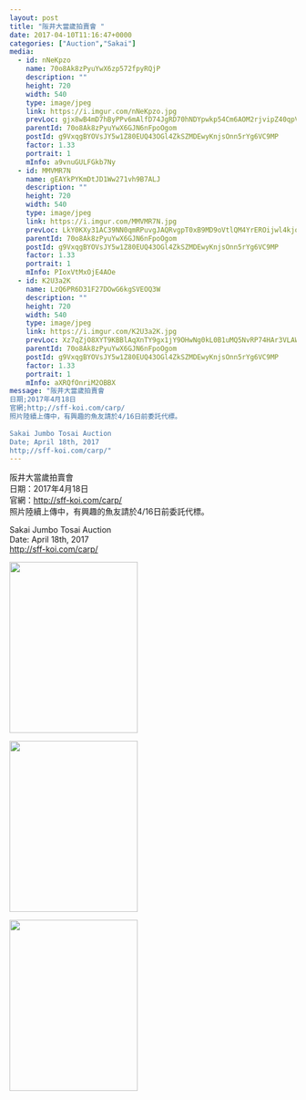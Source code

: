 ```yaml
---
layout: post
title: "阪井大當歲拍賣會 " 
date: 2017-04-10T11:16:47+0000 
categories: ["Auction","Sakai"] 
media:
  - id: nNeKpzo
    name: 70o8Ak8zPyuYwX6zp572fpyRQjP
    description: ""   
    height: 720
    width: 540
    type: image/jpeg
    link: https://i.imgur.com/nNeKpzo.jpg
    prevLoc: gjx8wB4mD7hByPPv6mAlfD74JgRD70hNDYpwkp54Cm6AOM2rjvipZ40qpVpWhRyQMV5AKPuOLNJz1K3GiPnxvR6EGkIpyW5m2KNZh7mppV9BBVfVQJgWLE54hKRAYMVWp2uvgV93J1BkCo73XoNR05tpKpQ1QPZZsqgp8qm57xtX116r7VpBsBYqJyywPwUyDz3P6qv8FOLW545K2XTQpOyZWBOLiQ74Bq0xBvUW0L8pnNqMImo1wB4oyRtQwOo8qWjEI96
    parentId: 70o8Ak8zPyuYwX6GJN6nFpoOgom
    postId: g9VxqgBYOVsJY5w1Z80EUQ43OGl4ZkSZMDEwyKnjsOnn5rYg6VC9MP
    factor: 1.33
    portrait: 1
    mInfo: a9vnuGULFGkb7Ny
  - id: MMVMR7N
    name: gEAYkPYKmDtJD1Ww271vh9B7ALJ
    description: ""   
    height: 720
    width: 540
    type: image/jpeg
    link: https://i.imgur.com/MMVMR7N.jpg
    prevLoc: LkY0KXy31AC39NN0qmRPuvgJAQRvgpT0xB9MD9oVtlQM4YrEROijwl4kjojViJy7wG1x3MF05RDg9kNvS31LrPGKMQHwO9EgZ7QzIGW88pJPPqI1RKOkMBrLiMVmwl6AXXU3V55Wx6x6c2RXRPKQxXuMEQ41jzOOF76PNOgg2AfYlgkKGww3IXErgzXrrKFZ6JGgM496U4RX6RGj9XirLGP5gQY0FN5Y8WVwRxiD7q5yyrl7uok8R7j8mYtRz1JODWmX
    parentId: 70o8Ak8zPyuYwX6GJN6nFpoOgom
    postId: g9VxqgBYOVsJY5w1Z80EUQ43OGl4ZkSZMDEwyKnjsOnn5rYg6VC9MP
    factor: 1.33
    portrait: 1
    mInfo: PIoxVtMxOjE4AOe
  - id: K2U3a2K
    name: LzQ6PR6D31F27DOwG6kgSVEOQ3W
    description: ""   
    height: 720
    width: 540
    type: image/jpeg
    link: https://i.imgur.com/K2U3a2K.jpg
    prevLoc: Xz7qZjO8XYT9KBBlAqXnTY9gx1jY9OHwNg0kL0B1uMQ5NvRP74HAr3VLAWAvILn2mlOQzyIRo7A4P193U3M0pn28l5t5ZKLJ2pNzTA1WWZRrrPFY4zL53L1Jio510n9w3JIRKQ7NAYW0TYWqglDOR3hj4y025zE7TYW2zYRqEmFNPPDJXlz2FgYMWzz3K3i1Njg4YWVRfY12JWg1lKhlPVgY6EG7sDOmyr8jr8CPyvQ3VlXLTjwJk0lGOEHzLqXJJpDYf5J
    parentId: 70o8Ak8zPyuYwX6GJN6nFpoOgom
    postId: g9VxqgBYOVsJY5w1Z80EUQ43OGl4ZkSZMDEwyKnjsOnn5rYg6VC9MP
    factor: 1.33
    portrait: 1
    mInfo: aXRQfOnriM2OBBX
message: "阪井大當歲拍賣會  
日期;2017年4月18日  
官網;http;//sff-koi.com/carp/  
照片陸續上傳中，有興趣的魚友請於4/16日前委託代標。  
  
Sakai Jumbo Tosai Auction  
Date; April 18th, 2017  
http;//sff-koi.com/carp/"
---
```


阪井大當歲拍賣會  
日期：2017年4月18日  
官網：http://sff-koi.com/carp/  
照片陸續上傳中，有興趣的魚友請於4/16日前委託代標。  
  
Sakai Jumbo Tosai Auction  
Date: April 18th, 2017  
http://sff-koi.com/carp/


[//]: #media:  
<a href="https://i.imgur.com/nNeKpzo.jpg"><img src="https://i.imgur.com/nNeKpzo.jpg" height="300" width="225" /></a> 
  

<a href="https://i.imgur.com/MMVMR7N.jpg"><img src="https://i.imgur.com/MMVMR7N.jpg" height="300" width="225" /></a> 
  

<a href="https://i.imgur.com/K2U3a2K.jpg"><img src="https://i.imgur.com/K2U3a2K.jpg" height="300" width="225" /></a> 
 
